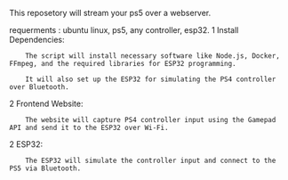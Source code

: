 This reposetory will stream your ps5 over a webserver.

requerments : ubuntu linux, ps5, any controller, esp32.
1   Install Dependencies:

        The script will install necessary software like Node.js, Docker, FFmpeg, and the required libraries for ESP32 programming.

        It will also set up the ESP32 for simulating the PS4 controller over Bluetooth.

2   Frontend Website:

        The website will capture PS4 controller input using the Gamepad API and send it to the ESP32 over Wi-Fi.

2   ESP32:

        The ESP32 will simulate the controller input and connect to the PS5 via Bluetooth.
